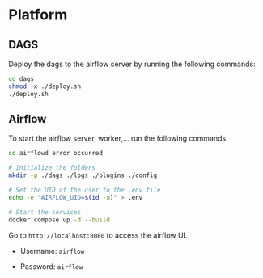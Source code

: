 # Platform

## DAGS

Deploy the dags to the airflow server by running the following commands:

```bash
cd dags
chmod +x ./deploy.sh
./deploy.sh
```

## Airflow

To start the airflow server, worker,... run the following commands:

```bash
cd airflowd error occurred

# Initialize the folders
mkdir -p ./dags ./logs ./plugins ./config

# Set the UID of the user to the .env file
echo -e "AIRFLOW_UID=$(id -u)" > .env

# Start the services
docker compose up -d --build
```

Go to `http://localhost:8080` to access the airflow UI.

- Username: `airflow`

- Password: `airflow`
